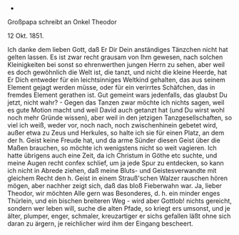 +
Großpapa schreibt an Onkel Theodor

 12 Okt. 1851.

Ich danke dem lieben Gott, daß Er Dir Dein anständiges Tänzchen nicht hat gelten lassen. Es ist zwar recht grausam von Ihm gewesen, nach solchen Kleinigkeiten bei sonst so ehrenwerthen jungen Herrn zu sehen, aber weil es doch gewöhnlich die Welt ist, die tanzt, und nicht die kleine Heerde, hat Er Dich entweder für ein leichtsinniges Weltkind gehalten, das aus seinem Element gejagt werden müsse, oder für ein verirrtes Schäfchen, das in fremdes Element gerathen ist. Gut gemeint wars jedenfalls, das glaubst Du jetzt, nicht wahr? - Gegen das Tanzen zwar möchte ich nichts sagen, weil es gute Motion macht und weil David auch getanzt hat (und Du wirst wohl noch mehr Gründe wissen), aber weil in den jetzigen Tanzgesellschaften, so viel ich weiß, weder vor, noch nach, noch zwischenhinein gebetet wird, außer etwa zu Zeus und Herkules, so halte ich sie für einen Platz, an dem der h. Geist keine Freude hat, und da arme Sünder diesen Geist über die Maßen brauchen, so möchte ich wenigstens nicht so weit vagieren. Ich hatte übrigens auch eine Zeit, da ich Christum in Göthe etc suchte, und meine Augen recht confex schlief, um ja jede Spur zu entdecken, so kann ich nicht in Abrede ziehen, daß meine Bluts- und Geistesverwandte mit gleichem Recht den h. Geist in einem Strauß'schen Walzer rauschen hören mögen, aber nachher zeigt sich, daß das bloß Fieberwahn war. Ja, lieber Theodor, wir möchten Alle gern was Besonderes, d. h. ein minder enges Thürlein, und ein bischen breiteren Weg - wird aber Gottlob! nichts gereicht, sondern wer leben will, suche die alten Pfade, so kriegt ers umsonst, und je älter, plumper, enger, schmaler, kreuzartiger er sichs gefallen läßt ohne sich daran zu ärgern, je reichlicher wird ihm der Eingang bescheert.

